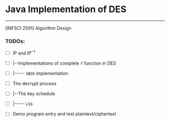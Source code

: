 # Java Implementation of DES

---

[INFSCI 2591] Algorithm Design

### TODOs:

 - [ ] IP and $IP^{-1}$ 
 - [ ] |--Implementations of complete `f` function in DES
 - [ ] |----- `SBOX` implementation
 - [ ] The decrypt process
 - [ ] |--The key schedule 
 - [ ] |----- `LS`s
 - [ ] Demo program entry and test plaintext/ciphertext
 
